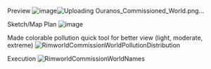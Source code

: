 Preview
![image](https://github.com/danizrafidz/Rim-Commissions/assets/105960343/50fcf94d-5ffc-44f7-968a-c8da5b52c609)![Uploading Ouranos_Commissioned_World.png…]()

Sketch/Map Plan
![image](https://github.com/danizrafidz/Rim-Commissions/assets/105960343/70140a66-d038-4133-adb4-595ace6ed948)

Made colorable pollution quick tool for better view (light, moderate, extreme)
![RimworldCommissionWorldPollutionDistribution](https://github.com/danizrafidz/Rim-Commissions/assets/105960343/96c1435d-14aa-4839-80ef-1eeb56ded039)

Execution
![RimworldCommissionWorldNames](https://github.com/danizrafidz/Rim-Commissions/assets/105960343/9f08f3ff-7307-451a-addf-e4dd2f6888c3)
